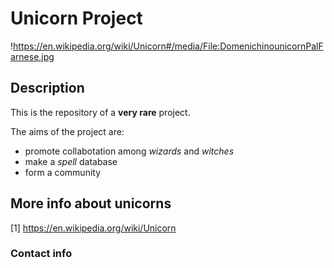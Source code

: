 # Unicorn Project

!https://en.wikipedia.org/wiki/Unicorn#/media/File:DomenichinounicornPalFarnese.jpg

## Description

This is the repository of a **very rare** project.

The aims of the project are:
* promote collabotation among _wizards_ and *witches*
* make a _*spell*_ database
* form a community

## More info about unicorns
[1] https://en.wikipedia.org/wiki/Unicorn 

### Contact info

